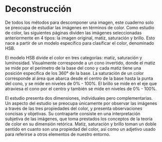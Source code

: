 Deconstrucción
==============

De todos los métodos para descomponer una imagen, este cuaderno solo se preocupa
de estudiar las imágenes en términos de color. Como estudio de color, las
siguientes páginas dividen las imágenes seleccionadas anteriormente en 4 tipos:
la imagen original, matiz, saturación y brillo. Esto nace a partir de un modelo
específico para clasificar el color, denominado HSB.

El modelo HSB divide el color en tres categorías: matiz, saturación y
luminosidad. Visualmente corresponde a un cono invertido, donde el matiz se mide
por el perímetro de la base del cono y cada matiz tiene una posición específica
de los 360° de la base. La saturación de un color corresponde al área que abarca
desde el centro de la base hasta la punta del cono, y se mide en niveles de 0% -
100%. El brillo se mide en el eje que atraviesa el cono por el centro y también
se mide en niveles de 0% - 100%.

El estudio presenta dos dimensiones, individuales pero complementarias. Un
aspecto del estudio se preocupa únicamente por observar las imágenes a través de
las tres propiedades del color, y presenta observaciones concisas y objetivas.
Su contraparte consiste en una interpretación subjetiva de las imágenes, que
toma prestados los conceptos de la teoría de color en su dimensión retórica.
Matiz, saturación y brillo toman un doble sentido en cuanto son una propiedad
del color, así como un adjetivo usado para referirse a otros elementos de
nuestro entorno.

